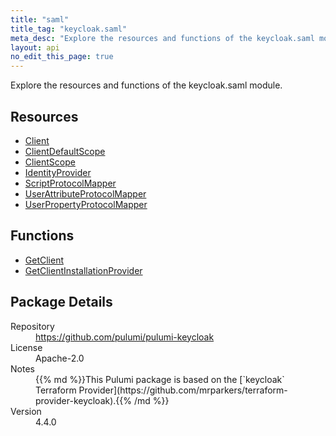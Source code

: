 ```yaml
---
title: "saml"
title_tag: "keycloak.saml"
meta_desc: "Explore the resources and functions of the keycloak.saml module."
layout: api
no_edit_this_page: true
---
```


<!-- WARNING: this file was generated by Pulumi Docs Generator. -->
<!-- Do not edit by hand unless you're certain you know what you are doing! -->

Explore the resources and functions of the keycloak.saml module.

<h2 id="resources">Resources</h2>
<ul class="api">
    <li><a href="client" title="Client"><span class="api-symbol api-symbol--resource"></span>Client</a></li>
    <li><a href="clientdefaultscope" title="ClientDefaultScope"><span class="api-symbol api-symbol--resource"></span>ClientDefaultScope</a></li>
    <li><a href="clientscope" title="ClientScope"><span class="api-symbol api-symbol--resource"></span>ClientScope</a></li>
    <li><a href="identityprovider" title="IdentityProvider"><span class="api-symbol api-symbol--resource"></span>IdentityProvider</a></li>
    <li><a href="scriptprotocolmapper" title="ScriptProtocolMapper"><span class="api-symbol api-symbol--resource"></span>ScriptProtocolMapper</a></li>
    <li><a href="userattributeprotocolmapper" title="UserAttributeProtocolMapper"><span class="api-symbol api-symbol--resource"></span>UserAttributeProtocolMapper</a></li>
    <li><a href="userpropertyprotocolmapper" title="UserPropertyProtocolMapper"><span class="api-symbol api-symbol--resource"></span>UserPropertyProtocolMapper</a></li>
</ul>

<h2 id="functions">Functions</h2>
<ul class="api">
    <li><a href="getclient" title="GetClient"><span class="api-symbol api-symbol--function"></span>GetClient</a></li>
    <li><a href="getclientinstallationprovider" title="GetClientInstallationProvider"><span class="api-symbol api-symbol--function"></span>GetClientInstallationProvider</a></li>
</ul>

<h2 id="package-details">Package Details</h2>
<dl class="package-details">
	<dt>Repository</dt>
	<dd><a href="https://github.com/pulumi/pulumi-keycloak">https://github.com/pulumi/pulumi-keycloak</a></dd>
	<dt>License</dt>
	<dd>Apache-2.0</dd>
	<dt>Notes</dt>
	<dd>{{% md %}}This Pulumi package is based on the [`keycloak` Terraform Provider](https://github.com/mrparkers/terraform-provider-keycloak).{{% /md %}}</dd>
	<dt>Version</dt>
	<dd>4.4.0</dd>
</dl>

